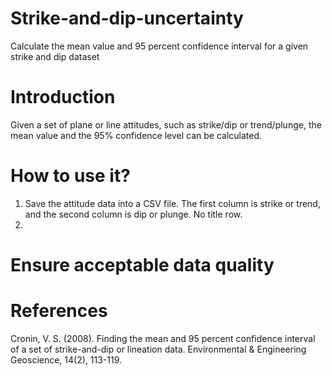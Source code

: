 # Strike-and-dip-uncertainty
Calculate the mean value and 95 percent confidence interval for a given strike and dip dataset

# Introduction
Given a set of plane or line attitudes, such as strike/dip or trend/plunge, the mean value and the 95% confidence level can be calculated.

# How to use it?
1. Save the attitude data into a CSV file. The first column is strike or trend, and the second column is dip or plunge. No title row.
2. 
# Ensure acceptable data quality

# References
Cronin, V. S. (2008). Finding the mean and 95 percent confidence interval of a set of strike-and-dip or lineation data. Environmental & Engineering Geoscience, 14(2), 113-119.
